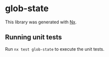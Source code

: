 # glob-state

This library was generated with [Nx](https://nx.dev).

## Running unit tests

Run `nx test glob-state` to execute the unit tests.

